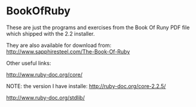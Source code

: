 # BookOfRuby

These are just the programs and exercises from the Book Of Runy PDF file which shipped with the 2.2 installer.

They are also available for download from: http://www.sapphiresteel.com/The-Book-Of-Ruby

Other useful links:

http://www.ruby-doc.org/core/

NOTE: the version I have installe: http://ruby-doc.org/core-2.2.5/

http://www.ruby-doc.org/stdlib/

